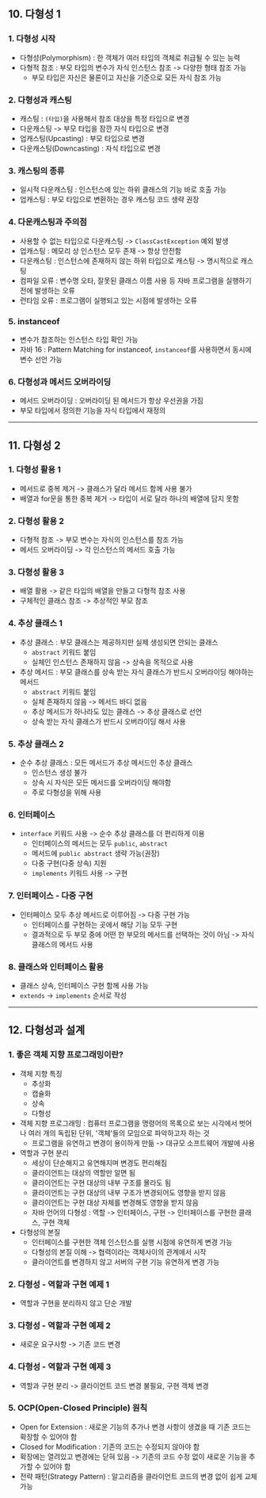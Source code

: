 ## 10. 다형성 1

### 1. 다형성 시작
- 다형성(Polymorphism) : 한 객체가 여러 타입의 객체로 취급될 수 있는 능력
- 다형적 참조 : 부모 타입의 변수가 자식 인스턴스 참조 -> 다양한 형태 참조 가능
  - 부모 타입은 자신은 물론이고 자신을 기준으로 모든 자식 참조 가능

### 2. 다형성과 캐스팅
- 캐스팅 : `(타입)`을 사용해서 참조 대상을 특정 타입으로 변경
- 다운캐스팅 -> 부모 타입을 잠깐 자식 타입으로 변경
- 업캐스팅(Upcasting) : 부모 타입으로 변경
- 다운캐스팅(Downcasting) : 자식 타입으로 변경

### 3. 캐스팅의 종류
- 일시적 다운캐스팅 : 인스턴스에 있는 하위 클래스의 기능 바로 호출 가능
- 업캐스팅 : 부모 타입으로 변환하는 경우 캐스팅 코드 생략 권장

### 4. 다운캐스팅과 주의점
- 사용할 수 없는 타입으로 다운캐스팅 -> `ClassCastException` 예외 발생
- 업캐스팅 : 메모리 상 인스턴스 모두 존재 -> 항상 안전함
- 다운캐스팅 : 인스턴스에 존재하지 않는 하위 타입으로 캐스팅 -> 명시적으로 캐스팅
- 컴파일 오류 : 변수명 오타, 잘못된 클래스 이름 사용 등 자바 프로그램을 실행하기 전에 발생하는 오류
- 런타임 오류 : 프로그램이 실행되고 있는 시점에 발생하는 오류

### 5. instanceof
- 변수가 참조하는 인스턴스 타입 확인 가능
- 자바 16 : Pattern Matching for instanceof, `instanceof`를 사용하면서 동시에 변수 선언 가능

### 6. 다형성과 메서드 오버라이딩
- 메서드 오버라이딩 : 오버라이딩 된 메서드가 항상 우선권을 가짐
- 부모 타입에서 정의한 기능을 자식 타입에서 재정의

---

## 11. 다형성 2

### 1. 다형성 활용 1
- 메서드로 중복 제거 -> 클래스가 달라 메서드 함께 사용 불가
- 배열과 for문을 통한 중복 제거 -> 타입이 서로 달라 하나의 배열에 담지 못함

### 2. 다형성 활용 2
- 다형적 참조 -> 부모 변수는 자식의 인스턴스를 참조 가능
- 메서드 오버라이딩 -> 각 인스턴스의 메서드 호출 가능

### 3. 다형성 활용 3
- 배열 활용 -> 같은 타입의 배열을 만들고 다형적 참조 사용
- 구체적인 클래스 참조 -> 추상적인 부모 참조

### 4. 추상 클래스 1
- 추상 클래스 : 부모 클래스는 제공하지만 실제 생성되면 안되는 클래스
  - `abstract` 키워드 붙임
  - 실체인 인스턴스 존재하지 않음 -> 상속을 목적으로 사용
- 추상 메서드 : 부모 클래스를 상속 받는 자식 클래스가 반드시 오버라이딩 해야하는 메서드
  - `abstract` 키워드 붙임
  - 실체 존재하지 않음 -> 메서드 바디 없음
  - 추상 메서드가 하나라도 있는 클래스 -> 추상 클래스로 선언
  - 상속 받는 자식 클래스가 반드시 오버라이딩 해서 사용

### 5. 추상 클래스 2
- 순수 추상 클래스 : 모든 메서드가 추상 메서드인 추상 클래스
  - 인스턴스 생성 불가
  - 상속 시 자식은 모든 메서드를 오버라이딩 해야함
  - 주로 다형성을 위해 사용

### 6. 인터페이스
- `interface` 키워드 사용 -> 순수 추상 클래스를 더 편리하게 이용
  - 인터페이스의 메서드는 모두 `public`, `abstract`
  - 메서드에 `public abstract` 생략 가능(권장)
  - 다중 구현(다중 상속) 지원
  - `implements` 키워드 사용 -> 구현

### 7. 인터페이스 - 다중 구현
- 인터페이스 모두 추상 메서드로 이루어짐 -> 다중 구현 가능
  - 인터페이스를 구현하는 곳에서 해당 기능 모두 구현
  - 결과적으로 두 부모 중에 어떤 한 부모의 메서드를 선택하는 것이 아님 -> 자식 클래스의 메서드 사용

### 8. 클래스와 인터페이스 활용
- 클래스 상속, 인터페이스 구현 함께 사용 가능
- `extends` -> `implements` 순서로 작성

---

## 12. 다형성과 설계

### 1. 좋은 객체 지향 프로그래밍이란?
- 객체 지향 특징
  - 추상화
  - 캡슐화
  - 상속
  - 다형성
- 객체 지향 프로그래밍 : 컴퓨터 프로그램을 명령어의 목록으로 보는 시각에서 벗어나 여러 개의 독립된 단위, '객체'들의 모임으로 파악하고자 하는 것
  - 프로그램을 유연하고 변경이 용이하게 만듦 -> 대규모 소프트웨어 개발에 사용
- 역할과 구현 분리
  - 세상이 단순해지고 유연해지며 변경도 편리해짐
  - 클라이언트는 대상의 역할만 알면 됨
  - 클라이언트는 구현 대상의 내부 구조를 몰라도 됨
  - 클라이언트는 구현 대상의 내부 구조가 변경되어도 영향을 받지 않음
  - 클라이언트는 구현 대상 자체를 변경해도 영향을 받지 않음
  - 자바 언어의 다형성 : 역할 -> 인터페이스, 구현 -> 인터페이스를 구현한 클래스, 구현 객체
- 다형성의 본질
  - 인터페이스를 구현한 객체 인스턴스를 실행 시점에 유연하게 변경 가능
  - 다형성의 본질 이해 -> 협력이라는 객체사이의 관계에서 시작
  - 클라이언트를 변경하지 않고 서버의 구현 기능 유연하게 변경 가능

### 2. 다형성 - 역할과 구현 예제 1
- 역할과 구현을 분리하지 않고 단순 개발

### 3. 다형성 - 역할과 구현 예제 2
- 새로운 요구사항 -> 기존 코드 변경

### 4. 다형성 - 역할과 구현 예제 3
- 역할과 구현 분리 -> 클라이언트 코드 변경 불필요, 구현 객체 변경

### 5. OCP(Open-Closed Principle) 원칙
- Open for Extension : 새로운 기능의 추가나 변경 사항이 생겼을 때 기존 코드는 확장할 수 있어야 함
- Closed for Modification : 기존의 코드는 수정되지 않아야 함
- 확장에는 열려있고 변경에는 닫혀 있음 -> 기존의 코드 수정 없이 새로운 기능을 추가할 수 있어야 함
- 전략 패턴(Strategy Pattern) : 알고리즘을 클라이언트 코드의 변경 없이 쉽게 교체 가능